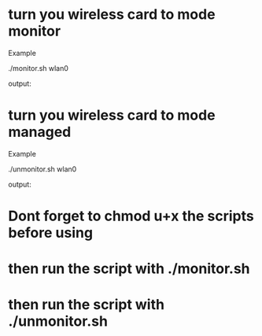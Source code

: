 # turn you wireless card to mode monitor


Example

./monitor.sh wlan0

output:

# turn you wireless card to mode managed

Example

./unmonitor.sh wlan0

output:


# Dont forget to chmod u+x the scripts before using

# then run the script with ./monitor.sh <interface>
# then run the script with ./unmonitor.sh <interface>